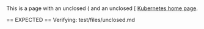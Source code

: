 ###
This is a page with an unclosed ( and an unclosed [
[Kubernetes home page](https://kubernetes.io/).

== EXPECTED ==
Verifying: test/files/unclosed.md
